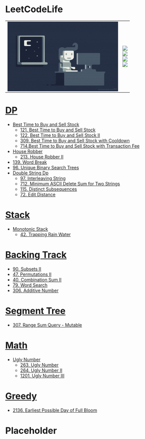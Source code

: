 # LeetCodeLife

|    |        |
| -------- | -------------- |
| <img style="float: left;" src="https://github.com/huaxing-w/LeetCodeLife/blob/main/others/coding%20gif.gif?raw=true" height="220px" width="350px"> |<img style="float: left;" src="https://img.shields.io/github/commit-activity/w/huaxing-w/LeetCodeLife"><br/><img style="float: left;" src="https://img.shields.io/github/last-commit/huaxing-w/LeetCodeLife"><br/><img style="float: left;" src="https://komarev.com/ghpvc/?username=huaxing-w"><br><img style="float: left;" src="https://img.shields.io/badge/Python-3776AB?style=for-the-badge&logo=python&logoColor=white">


# [DP](https://github.com/huaxing-w/LeetCodeLife/tree/main/LC/DP)
* [Best Time to Buy and Sell Stock](https://github.com/huaxing-w/LeetCodeLife/tree/main/LC/DP/Best%20Time%20to%20Buy%20and%20Sell%20Stock)
    * [121. Best Time to Buy and Sell Stock](https://github.com/huaxing-w/LeetCodeLife/tree/main/LC/DP/Best%20Time%20to%20Buy%20and%20Sell%20Stock/121.%20Best%20Time%20to%20Buy%20and%20Sell%20Stock)
    * [122. Best Time to Buy and Sell Stock II](https://github.com/huaxing-w/LeetCodeLife/tree/main/LC/DP/Best%20Time%20to%20Buy%20and%20Sell%20Stock/122.%20Best%20Time%20to%20Buy%20and%20Sell%20Stock%20II)
    * [309. Best Time to Buy and Sell Stock with Cooldown](https://github.com/huaxing-w/LeetCodeLife/tree/main/LC/DP/Best%20Time%20to%20Buy%20and%20Sell%20Stock/309.%20Best%20Time%20to%20Buy%20and%20Sell%20Stock%20with%20Cooldown)
    * [714.Best Time to Buy and Sell Stock with Transaction Fee](https://github.com/huaxing-w/LeetCodeLife/tree/main/LC/DP/Best%20Time%20to%20Buy%20and%20Sell%20Stock/714.Best%20Time%20to%20Buy%20and%20Sell%20Stock%20with%20Transaction%20Fee)
* [House Robber](https://github.com/huaxing-w/LeetCodeLife/tree/main/LC/DP/House%20Robber)
    * [213. House Robber II](https://github.com/huaxing-w/LeetCodeLife/tree/main/LC/DP/House%20Robber/213.%20House%20Robber%20II)
* [139. Word Break](https://github.com/huaxing-w/LeetCodeLife/tree/main/LC/DP/139.%20Word%20Break)
* [96. Unique Binary Search Trees](https://github.com/huaxing-w/LeetCodeLife/tree/main/LC/DP/96.%20Unique%20Binary%20Search%20Trees)
* [Double String Dp](https://github.com/huaxing-w/LeetCodeLife/tree/main/LC/DP/double%20string%20dp)
    * [97. Interleaving String](https://github.com/huaxing-w/LeetCodeLife/tree/main/LC/DP/double%20string%20dp/97.%20Interleaving%20String)
    * [712. Minimum ASCII Delete Sum for Two Strings](https://github.com/huaxing-w/LeetCodeLife/tree/main/LC/DP/double%20string%20dp/712.%20Minimum%20ASCII%20Delete%20Sum%20for%20Two%20Strings)
    * [115. Distinct Subsequences](https://github.com/huaxing-w/LeetCodeLife/tree/main/LC/DP/double%20string%20dp/115.%20Distinct%20Subsequences)
    * [72. Edit Distance](https://github.com/huaxing-w/LeetCodeLife/tree/main/LC/DP/double%20string%20dp/72.%20Edit%20Distance)




# [Stack](https://github.com/huaxing-w/LeetCodeLife/tree/main/LC/stack)
* [Monotonic Stack](https://github.com/huaxing-w/LeetCodeLife/tree/main/LC/stack/Monotonic%20Stack)
    * [42. Trapping Rain Water](https://github.com/huaxing-w/LeetCodeLife/tree/main/LC/stack/Monotonic%20Stack/42.%20Trapping%20Rain%20Water)
# [Backing Track](https://github.com/huaxing-w/LeetCodeLife/tree/main/LC/Backing%20Track)
* [90. Subsets II](https://github.com/huaxing-w/LeetCodeLife/tree/main/LC/Backing%20Track/90.%20Subsets%20II)
* [47. Permutations II](https://github.com/huaxing-w/LeetCodeLife/tree/main/LC/Backing%20Track/47.%20Permutations%20II)
* [40. Combination Sum II](https://github.com/huaxing-w/LeetCodeLife/tree/main/LC/Backing%20Track/40.%20Combination%20Sum%20II)
* [79. Word Search](https://github.com/huaxing-w/LeetCodeLife/tree/main/LC/Backing%20Track/79.%20Word%20Search)
* [306. Additive Number](https://github.com/huaxing-w/LeetCodeLife/tree/main/LC/Backing%20Track/306.%20Additive%20Number)



# [Segment Tree](https://github.com/huaxing-w/LeetCodeLife/tree/main/LC/segment%20tree)
* [307. Range Sum Query - Mutable](https://github.com/huaxing-w/LeetCodeLife/tree/main/LC/segment%20tree/307.%20Range%20Sum%20Query%20-%20Mutable)

# [Math](https://github.com/huaxing-w/LeetCodeLife/tree/main/LC/math)
* [Ugly Number](https://github.com/huaxing-w/LeetCodeLife/tree/main/LC/math)
  * [263. Ugly Number](https://github.com/huaxing-w/LeetCodeLife/tree/main/LC/math/ugly%20number/263.%20Ugly%20Number)
  * [264. Ugly Number II](https://github.com/huaxing-w/LeetCodeLife/tree/main/LC/math/ugly%20number/264.%20Ugly%20Number%20II)
  * [1201. Ugly Number III](https://github.com/huaxing-w/LeetCodeLife/tree/main/LC/math/ugly%20number/1201.%20Ugly%20Number%20III)
  
  

# [Greedy](https://github.com/huaxing-w/LeetCodeLife/tree/main/LC/Greedy)
* [2136. Earliest Possible Day of Full Bloom](https://github.com/huaxing-w/LeetCodeLife/tree/main/LC/Greedy/2136.%20Earliest%20Possible%20Day%20of%20Full%20Bloom)
  
# Placeholder








